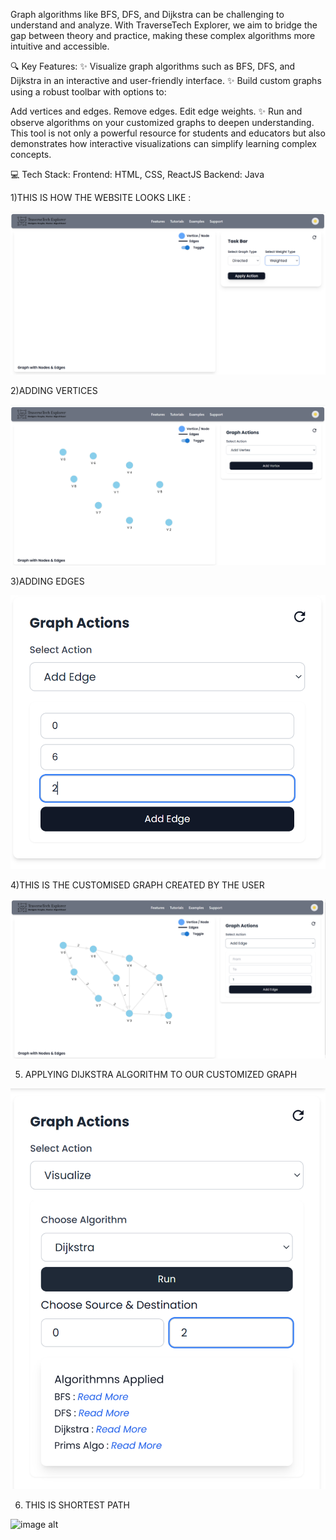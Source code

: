 Graph algorithms like BFS, DFS, and Dijkstra can be challenging to understand and analyze. With TraverseTech Explorer, we aim to bridge the gap between theory and practice, making these complex algorithms more intuitive and accessible.

🔍 Key Features:
✨ Visualize graph algorithms such as BFS, DFS, and Dijkstra in an interactive and user-friendly interface.
✨ Build custom graphs using a robust toolbar with options to:

Add vertices and edges.
Remove edges.
Edit edge weights.
✨ Run and observe algorithms on your customized graphs to deepen understanding.
This tool is not only a powerful resource for students and educators but also demonstrates how interactive visualizations can simplify learning complex concepts.

💻 Tech Stack:
Frontend: HTML, CSS, ReactJS
Backend: Java


1)THIS IS HOW THE WEBSITE LOOKS LIKE : 


![image alt](https://github.com/Aarsh-s-Lal/TraverseTechExplorer/blob/d69e18b58d15b223918d964b907a5f794f1347ea/images/front.png)


2)ADDING VERTICES


![image alt](https://github.com/Aarsh-s-Lal/TraverseTechExplorer/blob/da0dc31f07220c17989194af75da1f78e08d767b/images/addVertices.png)



3)ADDING  EDGES



![image alt](https://github.com/Aarsh-s-Lal/TraverseTechExplorer/blob/1832a272d4394a636729ce33041c85c885fb573c/images/addEdges.png)




4)THIS IS  THE  CUSTOMISED GRAPH CREATED BY THE USER



![image alt](https://github.com/Aarsh-s-Lal/TraverseTechExplorer/blob/ee543ab990c7a49398daebc38551b95dcc1bc1c1/images/Graph.png)



5) APPLYING  DIJKSTRA ALGORITHM TO OUR CUSTOMIZED GRAPH


 ![image alt](https://github.com/Aarsh-s-Lal/TraverseTechExplorer/blob/396ead5ea637f5530b9d4d72314beb0f2ed51e9a/images/dijkstra.png)




6) THIS IS SHORTEST PATH



![image alt]()
